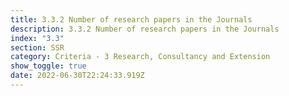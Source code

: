 ```yaml
---
title: 3.3.2 Number of research papers in the Journals
description: 3.3.2 Number of research papers in the Journals
index: "3.3"
section: SSR
category: Criteria - 3 Research, Consultancy and Extension
show_toggle: true
date: 2022-06-30T22:24:33.919Z
---
```

